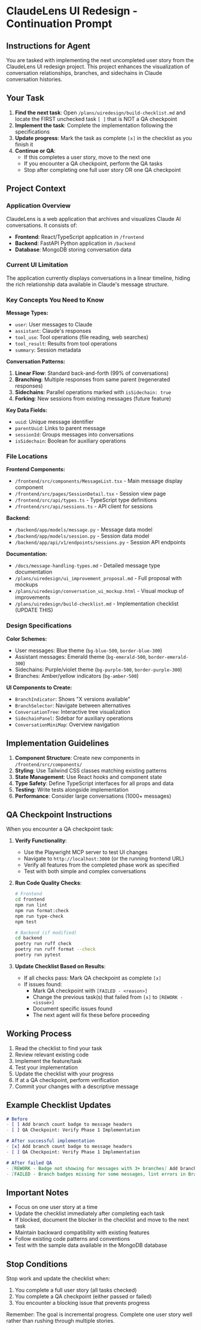 # ClaudeLens UI Redesign - Continuation Prompt

## Instructions for Agent

You are tasked with implementing the next uncompleted user story from the ClaudeLens UI redesign project. This project enhances the visualization of conversation relationships, branches, and sidechains in Claude conversation histories.

## Your Task

1. **Find the next task**: Open `/plans/uiredesign/build-checklist.md` and locate the FIRST unchecked task `[ ]` that is NOT a QA checkpoint
2. **Implement the task**: Complete the implementation following the specifications
3. **Update progress**: Mark the task as complete `[x]` in the checklist as you finish it
4. **Continue or QA**:
   - If this completes a user story, move to the next one
   - If you encounter a QA checkpoint, perform the QA tasks
   - Stop after completing one full user story OR one QA checkpoint

## Project Context

### Application Overview
ClaudeLens is a web application that archives and visualizes Claude AI conversations. It consists of:
- **Frontend**: React/TypeScript application in `/frontend`
- **Backend**: FastAPI Python application in `/backend`
- **Database**: MongoDB storing conversation data

### Current UI Limitation
The application currently displays conversations in a linear timeline, hiding the rich relationship data available in Claude's message structure.

### Key Concepts You Need to Know

**Message Types:**
- `user`: User messages to Claude
- `assistant`: Claude's responses
- `tool_use`: Tool operations (file reading, web searches)
- `tool_result`: Results from tool operations
- `summary`: Session metadata

**Conversation Patterns:**
1. **Linear Flow**: Standard back-and-forth (99% of conversations)
2. **Branching**: Multiple responses from same parent (regenerated responses)
3. **Sidechains**: Parallel operations marked with `isSidechain: true`
4. **Forking**: New sessions from existing messages (future feature)

**Key Data Fields:**
- `uuid`: Unique message identifier
- `parentUuid`: Links to parent message
- `sessionId`: Groups messages into conversations
- `isSidechain`: Boolean for auxiliary operations

### File Locations

**Frontend Components:**
- `/frontend/src/components/MessageList.tsx` - Main message display component
- `/frontend/src/pages/SessionDetail.tsx` - Session view page
- `/frontend/src/api/types.ts` - TypeScript type definitions
- `/frontend/src/api/sessions.ts` - API client for sessions

**Backend:**
- `/backend/app/models/message.py` - Message data model
- `/backend/app/models/session.py` - Session data model
- `/backend/app/api/v1/endpoints/sessions.py` - Session API endpoints

**Documentation:**
- `/docs/message-handling-types.md` - Detailed message type documentation
- `/plans/uiredesign/ui_improvement_proposal.md` - Full proposal with mockups
- `/plans/uiredesign/conversation_ui_mockup.html` - Visual mockup of improvements
- `/plans/uiredesign/build-checklist.md` - Implementation checklist (UPDATE THIS)

### Design Specifications

**Color Schemes:**
- User messages: Blue theme (`bg-blue-500`, `border-blue-300`)
- Assistant messages: Emerald theme (`bg-emerald-500`, `border-emerald-300`)
- Sidechains: Purple/violet theme (`bg-purple-500`, `border-purple-300`)
- Branches: Amber/yellow indicators (`bg-amber-500`)

**UI Components to Create:**
- `BranchIndicator`: Shows "X versions available"
- `BranchSelector`: Navigate between alternatives
- `ConversationTree`: Interactive tree visualization
- `SidechainPanel`: Sidebar for auxiliary operations
- `ConversationMiniMap`: Overview navigation

## Implementation Guidelines

1. **Component Structure**: Create new components in `/frontend/src/components/`
2. **Styling**: Use Tailwind CSS classes matching existing patterns
3. **State Management**: Use React hooks and component state
4. **Type Safety**: Define TypeScript interfaces for all props and data
5. **Testing**: Write tests alongside implementation
6. **Performance**: Consider large conversations (1000+ messages)

## QA Checkpoint Instructions

When you encounter a QA checkpoint task:

1. **Verify Functionality**:
   - Use the Playwright MCP server to test UI changes
   - Navigate to `http://localhost:3000` (or the running frontend URL)
   - Verify all features from the completed phase work as specified
   - Test with both simple and complex conversations

2. **Run Code Quality Checks**:
   ```bash
   # Frontend
   cd frontend
   npm run lint
   npm run format:check
   npm run type-check
   npm test

   # Backend (if modified)
   cd backend
   poetry run ruff check
   poetry run ruff format --check
   poetry run pytest
   ```

3. **Update Checklist Based on Results**:
   - If all checks pass: Mark QA checkpoint as complete `[x]`
   - If issues found:
     - Mark QA checkpoint with `[FAILED - <reason>]`
     - Change the previous task(s) that failed from `[x]` to `[REWORK - <issue>]`
     - Document specific issues found
     - The next agent will fix these before proceeding

## Working Process

1. Read the checklist to find your task
2. Review relevant existing code
3. Implement the feature/task
4. Test your implementation
5. Update the checklist with your progress
6. If at a QA checkpoint, perform verification
7. Commit your changes with a descriptive message

## Example Checklist Updates

```markdown
# Before
- [ ] Add branch count badge to message headers
- [ ] QA Checkpoint: Verify Phase 1 Implementation

# After successful implementation
- [x] Add branch count badge to message headers
- [ ] QA Checkpoint: Verify Phase 1 Implementation

# After failed QA
- [REWORK - Badge not showing for messages with 3+ branches] Add branch count badge to message headers
- [FAILED - Branch badges missing for some messages, lint errors in BranchIndicator.tsx] QA Checkpoint: Verify Phase 1 Implementation
```

## Important Notes

- Focus on one user story at a time
- Update the checklist immediately after completing each task
- If blocked, document the blocker in the checklist and move to the next task
- Maintain backward compatibility with existing features
- Follow existing code patterns and conventions
- Test with the sample data available in the MongoDB database

## Stop Conditions

Stop work and update the checklist when:
1. You complete a full user story (all tasks checked)
2. You complete a QA checkpoint (either passed or failed)
3. You encounter a blocking issue that prevents progress

Remember: The goal is incremental progress. Complete one user story well rather than rushing through multiple stories.
